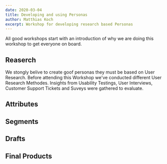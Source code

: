 ```yaml
---
date: 2020-03-04
title: Developing and using Personas
author: Matthias Koch
excerpt: Workshop for developing research based Personas
---
```


All good workshops start with an introduction of why we are doing this workshop to get everyone on board.

## Reaserch

We stongly belive to create goof personas they must be based on User Research. Before attending this Workshop we've conducted different User Research Methodes.
Insights from Usability Testings, User Interviews, Customer Support Tickets and Suveys were gathered to evaluate.

## Attributes

## Segments

## Drafts

## Final Products
